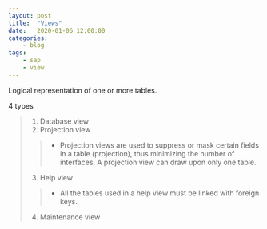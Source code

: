 ```yaml
---
layout: post
title:	"Views"
date:	2020-01-06 12:00:00
categories:
    - blog
tags:
    - sap
    - view
---
```


Logical representation of one or more tables.

4 types
> 1. Database view
> 2. Projection view
>> * Projection views are used to suppress or mask certain fields in a table (projection), thus minimizing the number of interfaces. A projection view can draw upon only one table.
> 3. Help view
>> * All the tables used in a help view must be linked with foreign keys.
> 4. Maintenance view
